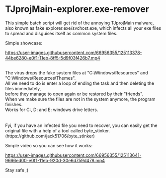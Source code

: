 # TJprojMain-explorer.exe-remover

This simple batch script will get rid of the annoying TJprojMain malware, also known as fake explorer.exe/svchost.exe, which infects all your exe files to spread and disguises itself as common system files.




Simple showcase: 

https://user-images.githubusercontent.com/66956355/125113378-44be6280-e0f1-11eb-8ff5-5d9f03f426b7.mp4

<br />
The virus drops the fake system files at "C:\Windows\Resources" and "C:\Windows\Resources\Themes". <br />
All we need to do is enter a loop of ending the task and then deleting the files immediately, <br /> before they manage to open again or be restored by their "friends". <br />
When we make sure the files are not in the system anymore, the program finishes. <br />
Works for C:, D: and E: windows drive letters.
<br />
<br />
<br />
Fyi, if you have an infected file you need to recover, you can easily get the original file with a help of a tool called byte_stinker. (https://github.com/jack51706/byte_stinker)

Simple video so you can see how it works:

https://user-images.githubusercontent.com/66956355/125113641-9666ed00-e0f1-11eb-920d-30e6d759d478.mp4


Stay safe ;)

